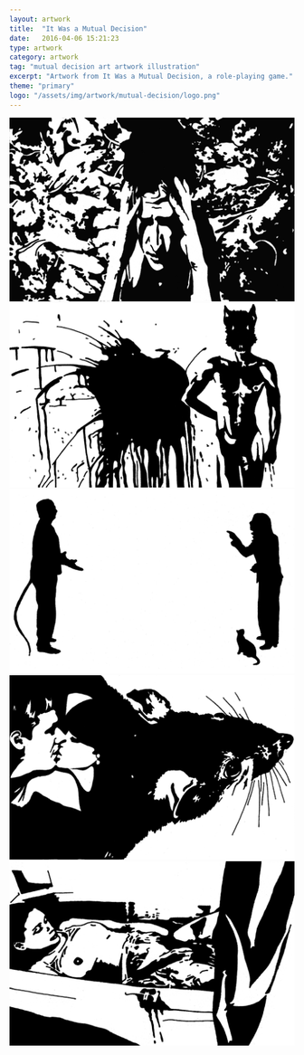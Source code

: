 ```yaml
---
layout: artwork
title:  "It Was a Mutual Decision"
date:   2016-04-06 15:21:23
type: artwork
category: artwork
tag: "mutual decision art artwork illustration"
excerpt: "Artwork from It Was a Mutual Decision, a role-playing game."
theme: "primary"
logo: "/assets/img/artwork/mutual-decision/logo.png"
---
```

<div class="image-container">
	<div class="wrapper">
		<section class="artwork">
			<img src="/img/artwork/mutual-decision/firstStage.png" alt="The First Stage"/>		
		</section>
		<section class="artwork">
			<img src="/img/artwork/mutual-decision/murder.png" alt="Murder"/>		
		</section>
		<section class="artwork">
			<img src="/img/artwork/mutual-decision/passenger.png" alt="The Passenger"/>		
		</section>
		<section class="artwork">
			<img src="/img/artwork/mutual-decision/ratkiss.png" alt="Rat Kiss"/>		
		</section>
		<section class="artwork">
			<img src="/img/artwork/mutual-decision/suicide.png" alt="Suicide"/>		
		</section>
	</div>
</div>
